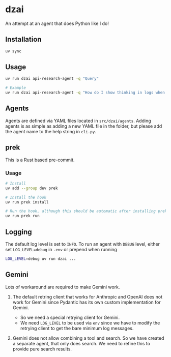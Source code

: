 # dzai

An attempt at an agent that does Python like I do!

## Installation

```bash
uv sync
```

## Usage

```bash
uv run dzai api-research-agent -q "Query"

# Example
uv run dzai api-research-agent -q "How do I show thinking in logs when using pydantic AI - https://github.com/pydantic/pydantic-ai"
```

## Agents

Agents are defined via YAML files located in `src/dzai/agents`.
Adding agents is as simple as adding a new YAML file in the folder, but please add the agent name to the help string in `cli.py`.

## prek

This is a Rust based pre-commit.

### Usage

```bash
# Install
uv add --group dev prek

# Install the hook
uv run prek install

# Run the hook, although this should be automatic after installing prek
uv run prek run
```

## Logging

The default log level is set to `INFO`. To run an agent with `DEBUG` level, either set `LOG_LEVEL=debug` in `.env` or prepend when running

```sh
LOG_LEVEL=debug uv run dzai ...
```

## Gemini

Lots of workaround are required to make Gemini work. 

1. The default retring client that works for Anthropic and OpenAI does not work for Gemini since Pydantic has its own custom implementation for Gemini.
    
    - So we need a special retrying client for Gemini. 
    - We need `LOG_LEVEL` to be used via `env` since we have to modify the retrying client to get the bare minimum log messages.

2. Gemini does not allow combining a tool and search. So we have created a separate agent, that only does search. We need to refine this to provide pure search results.
